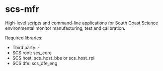 # scs-mfr
High-level scripts and command-line applications for South Coast Science environmental monitor manufacturing, test and calibration.

Required libraries: 

* Third party: -
* SCS root: scs_core
* SCS host: scs_host_bbe or scs_host_rpi
* SCS dfe: scs_dfe_eng
